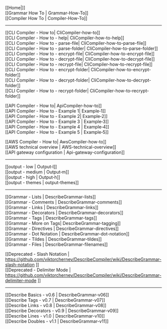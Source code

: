 [[Home|]]  
[[Grammar How To | Grammar-How-To]]  
[[Compiler How To | Compiler-How-To]]  
***   
[[CLI Compiler - How to| CliCompiler-how-to]]  
[[CLI Compiler - How to - help| CliCompiler-how-to-help]]  
[[CLI Compiler - How to - parse-file| CliCompiler-how-to-parse-file]]  
[[CLI Compiler - How to - parse-folder| CliCompiler-how-to-parse-folder]]  
[[CLI Compiler - How to - encrypt-file| CliCompiler-how-to-encrypt-file]]  
[[CLI Compiler - How to - decrypt-file| CliCompiler-how-to-decrypt-file]]  
[[CLI Compiler - How to - recrypt-file| CliCompiler-how-to-recrypt-file]]  
[[CLI Compiler - How to - encrypt-folder| CliCompiler-how-to-encrypt-folder]]  
[[CLI Compiler - How to - decrypt-folder| CliCompiler-how-to-decrypt-folder]]  
[[CLI Compiler - How to - recrypt-folder| CliCompiler-how-to-recrypt-folder]]  

[[API Compiler - How to| ApiCompiler-how-to]]  
[[API Compiler - How to - Example 1| Example‐1]]  
[[API Compiler - How to - Example 2| Example‐2]]  
[[API Compiler - How to - Example 3 | Example‐3]]  
[[API Compiler - How to - Example 4 | Example‐4]]  
[[API Compiler - How to - Example 5 | Example‐5]]  

[[AWS Compiler - How to| AwsCompiler-how-to]]  
[[AWS technical overview | AWS-technical-overview]]  
[[API gateway configuration | Api-gateway-configuration]]  
***
[[output - low | Output‐l]]  
[[output - medium | Output‐m]]  
[[output - high | Output‐h]]  
[[output - themes | output-themes]]  
***
[[Grammar - Lists | DescribeGrammar-lists]]  
[[Grammar - Comments | DescribeGrammar-comments]]  
[[Grammar - Links | DescribeGrammar-links]]  
[[Grammar - Decorators | DescribeGrammar-decorators]]  
[[Grammar - Tags | DescribeGrammar-tags]]  
[[Grammar - More on Tags| DescribeGrammar-tagging]]  
[[Grammar - Directives | DescribeGrammar-directives]]  
[[Grammar - Dot Notation | DescribeGrammar-dot-notation]]  
[[Grammar - Tildes | DescribeGrammar-tildes]]  
[[Grammar - Files | DescribeGrammar-filenames]]  

[[Deprecated - Slash Notation | https://github.com/viktorchernev/DescribeCompiler/wiki/DescribeGrammar-slash-notation ]]  
[[Deprecated - Delimiter Mode | https://github.com/viktorchernev/DescribeCompiler/wiki/DescribeGrammar-delimiter-mode ]]  
***
<!-- [[Grammar - Files | DescribeGrammar-slash-notation]]  -->
<!-- [[Grammar - Files | DescribeGrammar-delimiter-mode]]  -->
<!-- *** -->
[[Describe Basics - v0.6 | DescribeGrammar-v06]]  
[[Describe Tags - v0.7 | DescribeGrammar-v07]]  
[[Describe Links - v0.8 | DescribeGrammar-v08]]  
[[Describe Decorators - v0.9 | DescribeGrammar-v09]]  
[[Describe Lines - v1.0 | DescribeGrammar-v10]]  
[[Describe Doubles - v1.1 | DescribeGrammar-v11]]  
<br>